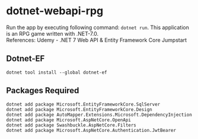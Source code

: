 # dotnet-webapi-rpg
Run the app by executing following command: `dotnet run`. This application is an RPG game written with .NET-7.0. <br />
References: Udemy - .NET 7 Web API & Entity Framework Core Jumpstart

## Dotnet-EF
`dotnet tool install --global dotnet-ef`

## Packages Required
`dotnet add package Microsoft.EntityFrameworkCore.SqlServer`<br />
`dotnet add package Microsoft.EntityFrameworkCore.Design`<br />
`dotnet add package AutoMapper.Extensions.Microsoft.DependencyInjection`<br />
`dotnet add package Microsoft.AspNetCore.OpenApi`<br />
`dotnet add package Swashbuckle.AspNetCore.Filters`<br />
`dotnet add package Microsoft.AspNetCore.Authentication.JwtBearer`

